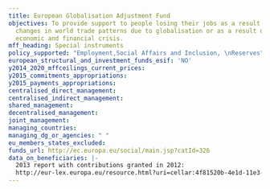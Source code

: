 ```yaml
---
title: European Globalisation Adjustment Fund
objectives: To provide support to people losing their jobs as a result of major structural
  changes in world trade patterns due to globalisation or as a result of the global
  economic and financial crisis.
mff_heading: Special instruments
policy_supported: "Employment,Social Affairs and Inclusion, \nReserves"
european_structural_and_investment_funds_esif: 'NO'
y2014_2020_mffceilings_current_prices: 
y2015_commitments_appropriations: 
y2015_payments_appropriations: 
centralised_direct_management: 
centralised_indirect_management: 
shared_management: 
decentralised_management: 
joint_management: 
managing_countries: 
managing_dg_or_agencies: " "
eu_members_states_excluded: 
funds_url: http://ec.europa.eu/social/main.jsp?catId=326
data_on_beneficiaries: |-
  2013 report with contributions granted in 2012:
  http://eur-lex.europa.eu/resource.html?uri=cellar:4f81520b-4e1d-11e3-ae03-01aa75ed71a1.0006.01/DOC_1&format=PDF
---
```

